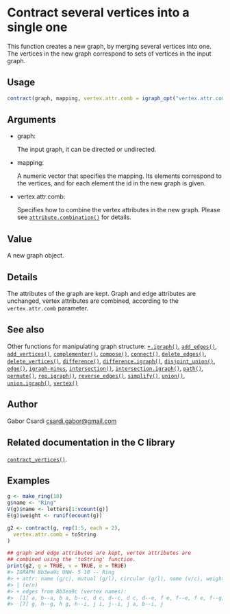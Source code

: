 # Contract several vertices into a single one

This function creates a new graph, by merging several vertices into one.
The vertices in the new graph correspond to sets of vertices in the
input graph.

## Usage

``` r
contract(graph, mapping, vertex.attr.comb = igraph_opt("vertex.attr.comb"))
```

## Arguments

- graph:

  The input graph, it can be directed or undirected.

- mapping:

  A numeric vector that specifies the mapping. Its elements correspond
  to the vertices, and for each element the id in the new graph is
  given.

- vertex.attr.comb:

  Specifies how to combine the vertex attributes in the new graph.
  Please see
  [`attribute.combination()`](https://r.igraph.org/reference/igraph-attribute-combination.md)
  for details.

## Value

A new graph object.

## Details

The attributes of the graph are kept. Graph and edge attributes are
unchanged, vertex attributes are combined, according to the
`vertex.attr.comb` parameter.

## See also

Other functions for manipulating graph structure:
[`+.igraph()`](https://r.igraph.org/reference/plus-.igraph.md),
[`add_edges()`](https://r.igraph.org/reference/add_edges.md),
[`add_vertices()`](https://r.igraph.org/reference/add_vertices.md),
[`complementer()`](https://r.igraph.org/reference/complementer.md),
[`compose()`](https://r.igraph.org/reference/compose.md),
[`connect()`](https://r.igraph.org/reference/ego.md),
[`delete_edges()`](https://r.igraph.org/reference/delete_edges.md),
[`delete_vertices()`](https://r.igraph.org/reference/delete_vertices.md),
[`difference()`](https://r.igraph.org/reference/difference.md),
[`difference.igraph()`](https://r.igraph.org/reference/difference.igraph.md),
[`disjoint_union()`](https://r.igraph.org/reference/disjoint_union.md),
[`edge()`](https://r.igraph.org/reference/edge.md),
[`igraph-minus`](https://r.igraph.org/reference/igraph-minus.md),
[`intersection()`](https://r.igraph.org/reference/intersection.md),
[`intersection.igraph()`](https://r.igraph.org/reference/intersection.igraph.md),
[`path()`](https://r.igraph.org/reference/path.md),
[`permute()`](https://r.igraph.org/reference/permute.md),
[`rep.igraph()`](https://r.igraph.org/reference/rep.igraph.md),
[`reverse_edges()`](https://r.igraph.org/reference/reverse_edges.md),
[`simplify()`](https://r.igraph.org/reference/simplify.md),
[`union()`](https://r.igraph.org/reference/union.md),
[`union.igraph()`](https://r.igraph.org/reference/union.igraph.md),
[`vertex()`](https://r.igraph.org/reference/vertex.md)

## Author

Gabor Csardi <csardi.gabor@gmail.com>

## Related documentation in the C library

[`contract_vertices()`](https://igraph.org/c/html/latest/igraph-Operators.html#igraph_contract_vertices).

## Examples

``` r
g <- make_ring(10)
g$name <- "Ring"
V(g)$name <- letters[1:vcount(g)]
E(g)$weight <- runif(ecount(g))

g2 <- contract(g, rep(1:5, each = 2),
  vertex.attr.comb = toString
)

## graph and edge attributes are kept, vertex attributes are
## combined using the 'toString' function.
print(g2, g = TRUE, v = TRUE, e = TRUE)
#> IGRAPH 8b3ea9c UNW- 5 10 -- Ring
#> + attr: name (g/c), mutual (g/l), circular (g/l), name (v/c), weight
#> | (e/n)
#> + edges from 8b3ea9c (vertex names):
#>  [1] a, b--a, b a, b--c, d c, d--c, d c, d--e, f e, f--e, f e, f--g, h
#>  [7] g, h--g, h g, h--i, j i, j--i, j a, b--i, j
```
